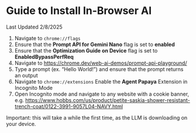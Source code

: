 # Guide to Install In-Browser AI

Last Updated 2/8/2025

1. Navigate to `chrome://flags`
1. Ensure that the **Prompt API for Gemini Nano** flag is set to **enabled**
1. Ensure that the **Optimization Guide on Device** flag is set to **EnabledBypassPerfReq**
1. Navigate to https://chrome.dev/web-ai-demos/prompt-api-playground/
1. Type a prompt (ex. “Hello World!”) and ensure that the prompt returns an output
1. Navigate to `chrome://extensions` Enable the **Agent Papaya** Extension in Incognito Mode
1. Open Incognito mode and navigate to any website with a cookie banner, e.g.  https://www.hobbs.com/us/product/petite-saskia-shower-resistant-trench-coat/0122-3991-9057L04-NAVY.html 

Important: this will take a while the first time, as the LLM is downloading on your device.